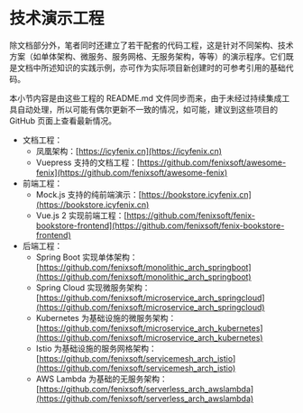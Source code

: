 # 技术演示工程

除文档部分外，笔者同时还建立了若干配套的代码工程，这是针对不同架构、技术方案（如单体架构、微服务、服务网格、无服务架构，等等）的演示程序。它们既是文档中所述知识的实践示例，亦可作为实际项目新创建时的可参考引用的基础代码。

本小节内容是由这些工程的 README.md 文件同步而来，由于未经过持续集成工具自动处理，所以可能有偶尔更新不一致的情况，如可能，建议到这些项目的 GitHub 页面上查看最新情况。

- 文档工程：
  - 凤凰架构：[https://icyfenix.cn](https://icyfenix.cn)
  - Vuepress 支持的文档工程：[https://github.com/fenixsoft/awesome-fenix](https://github.com/fenixsoft/awesome-fenix)
- 前端工程：
  - Mock.js 支持的纯前端演示：[https://bookstore.icyfenix.cn](https://bookstore.icyfenix.cn)
  - Vue.js 2 实现前端工程：[https://github.com/fenixsoft/fenix-bookstore-frontend](https://github.com/fenixsoft/fenix-bookstore-frontend)
- 后端工程：
  - Spring Boot 实现单体架构：[https://github.com/fenixsoft/monolithic_arch_springboot](https://github.com/fenixsoft/monolithic_arch_springboot)
  - Spring Cloud 实现微服务架构：[https://github.com/fenixsoft/microservice_arch_springcloud](https://github.com/fenixsoft/microservice_arch_springcloud)
  - Kubernetes 为基础设施的微服务架构：[https://github.com/fenixsoft/microservice_arch_kubernetes](https://github.com/fenixsoft/microservice_arch_kubernetes)
  - Istio 为基础设施的服务网格架构：[https://github.com/fenixsoft/servicemesh_arch_istio](https://github.com/fenixsoft/servicemesh_arch_istio)
  - AWS Lambda 为基础的无服务架构：[https://github.com/fenixsoft/serverless_arch_awslambda](https://github.com/fenixsoft/serverless_arch_awslambda)
